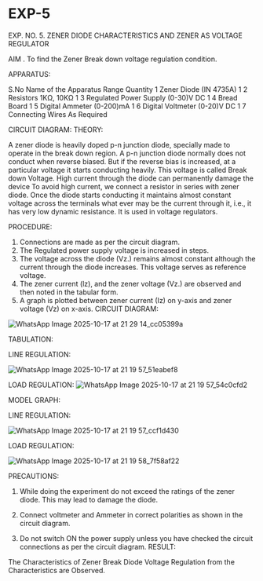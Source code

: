 # EXP-5
EXP. NO. 5. 		ZENER DIODE CHARACTERISTICS AND ZENER AS VOLTAGE REGULATOR

AIM
. To find the Zener Break down voltage regulation condition.

APPARATUS:

S.No	Name of the Apparatus	Range	Quantity
1	Zener Diode (IN 4735A)		1
2	Resistors	1KΩ, 10KΩ	1
3	Regulated Power Supply	(0-30)V DC	1
4	Bread Board		1
5	Digital Ammeter	(0-200)mA	1
6	Digital Voltmeter	(0-20)V DC	1
7	Connecting Wires	As Required	

CIRCUIT DIAGRAM:
THEORY:
	
A zener diode is heavily doped p-n junction diode, specially made to operate in the break down region. A p-n junction diode normally does not conduct when reverse biased. But if the reverse bias is increased, at a particular voltage it starts conducting heavily. This voltage is called Break down Voltage. High current through the diode can permanently damage the device To avoid high current, we connect a resistor in series with zener diode. Once the diode starts conducting it maintains almost constant voltage across the terminals what ever may be the current through it, i.e., it has very low dynamic resistance. It is used in voltage regulators.

PROCEDURE:

1. Connections are made as per the circuit diagram.
2. The Regulated power supply voltage is increased in steps.
3. The voltage across the diode (Vz.) remains almost constant although the current through the diode increases. This voltage serves as reference voltage.
4. The zener current (lz), and the zener voltage (Vz.) are observed and then noted in the tabular form.
4. A graph is plotted between zener current (Iz) on y-axis and zener voltage (Vz) on x-axis.
CIRCUIT DIAGRAM:

![WhatsApp Image 2025-10-17 at 21 29 14_cc05399a](https://github.com/user-attachments/assets/3b9ec1a7-357a-4d30-bf52-7cdebb85aa2d)

TABULATION:

LINE REGULATION:

 ![WhatsApp Image 2025-10-17 at 21 19 57_51eabef8](https://github.com/user-attachments/assets/af7686b9-fe52-4e00-89fc-fb9d7858611d)



LOAD REGULATION:
![WhatsApp Image 2025-10-17 at 21 19 57_54c0cfd2](https://github.com/user-attachments/assets/7ec8b750-5520-405d-be04-c0168e1e283e)


MODEL GRAPH:

LINE REGULATION:

![WhatsApp Image 2025-10-17 at 21 19 57_ccf1d430](https://github.com/user-attachments/assets/23828df7-b160-4ee5-ac18-ae5252bf64ad)

LOAD REGULATION:

![WhatsApp Image 2025-10-17 at 21 19 58_7f58af22](https://github.com/user-attachments/assets/c9972e75-8069-4d22-bc0a-e95dfb0339b4)

PRECAUTIONS:

1. While doing the experiment do not exceed the ratings of the zener diode. This may lead to damage the diode.
2. Connect voltmeter and Ammeter in correct polarities as shown in the circuit diagram.

3. Do not switch ON the power supply unless you have checked the circuit connections as per the circuit diagram.
RESULT:

The Characteristics of Zener Break Diode Voltage Regulation from the Characteristics are Observed.
